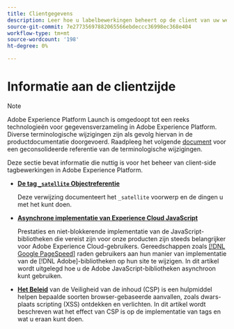 ```yaml
---
title: Clientgegevens
description: Leer hoe u labelbewerkingen beheert op de client van uw web- of mobiele toepassing.
source-git-commit: 7e27735697882065566ebdeccc36998ec368e404
workflow-type: tm+mt
source-wordcount: '198'
ht-degree: 0%

---
```


# Informatie aan de clientzijde

>[!NOTE]
>
>Adobe Experience Platform Launch is omgedoopt tot een reeks technologieën voor gegevensverzameling in Adobe Experience Platform. Diverse terminologische wijzigingen zijn als gevolg hiervan in de productdocumentatie doorgevoerd. Raadpleeg het volgende [document](../../term-updates.md) voor een geconsolideerde referentie van de terminologische wijzigingen.

Deze sectie bevat informatie die nuttig is voor het beheer van client-side tagbewerkingen in Adobe Experience Platform.

* [**De tag `_satellite` Objectreferentie**](satellite-object.md)

   Deze verwijzing documenteert het `_satellite` voorwerp en de dingen u met het kunt doen.

* [**Asynchrone implementatie van Experience Cloud JavaScript**](asynchronous-deployment.md)

   Prestaties en niet-blokkerende implementatie van de JavaScript-bibliotheken die vereist zijn voor onze producten zijn steeds belangrijker voor Adobe Experience Cloud-gebruikers. Gereedschappen zoals [[!DNL Google PageSpeed]](https://developers.google.com/speed/pagespeed/insights/) raden gebruikers aan hun manier van implementatie van de [!DNL Adobe]-bibliotheken op hun site te wijzigen. In dit artikel wordt uitgelegd hoe u de Adobe JavaScript-bibliotheken asynchroon kunt gebruiken.

* [**Het Beleid**](content-security-policy.md)  van de Veiligheid van de inhoud (CSP) is een hulpmiddel helpen bepaalde soorten browser-gebaseerde aanvallen, zoals dwars-plaats scripting (XSS) ontdekken en verlichten.  In dit artikel wordt beschreven wat het effect van CSP is op de implementatie van tags en wat u eraan kunt doen.
